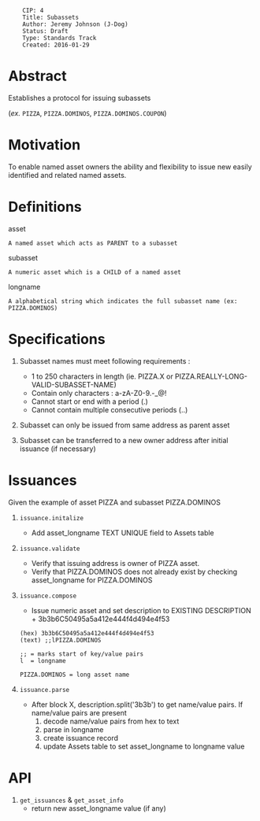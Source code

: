         CIP: 4
        Title: Subassets
        Author: Jeremy Johnson (J-Dog)
        Status: Draft
        Type: Standards Track
        Created: 2016-01-29


# Abstract

Establishes a protocol for issuing subassets 

(_ex._ `PIZZA`, `PIZZA.DOMINOS`, `PIZZA.DOMINOS.COUPON`)

# Motivation

To enable named asset owners the ability and flexibility to issue new easily identified and related named assets.

# Definitions

asset

    A named asset which acts as PARENT to a subasset

subasset

    A numeric asset which is a CHILD of a named asset

longname

    A alphabetical string which indicates the full subasset name (ex: PIZZA.DOMINOS)


# Specifications
1. Subasset names must meet following requirements :
    *   1 to 250 characters in length (ie. PIZZA.X or PIZZA.REALLY-LONG-VALID-SUBASSET-NAME)
    *   Contain only characters : a-zA-Z0-9.-_@!
    *   Cannot start or end with a period (.)
    *   Cannot contain multiple consecutive periods (..)

2. Subasset can only be issued from same address as parent asset
3. Subasset can be transferred to a new owner address after initial issuance (if necessary)


# Issuances
Given the example of asset PIZZA and subasset PIZZA.DOMINOS

1. `issuance.initalize`
    - Add asset_longname TEXT UNIQUE field to Assets table

2. `issuance.validate`
    - Verify that issuing address is owner of PIZZA asset.
    - Verify that PIZZA.DOMINOS does not already exist by checking asset_longname for PIZZA.DOMINOS

3. `issuance.compose`
    - Issue numeric asset and set description to EXISTING DESCRIPTION + 3b3b6C50495a5a412e444f4d494e4f53
    ```
    (hex) 3b3b6C50495a5a412e444f4d494e4f53
    (text) ;;lPIZZA.DOMINOS

    ;; = marks start of key/value pairs
    l  = longname

    PIZZA.DOMINOS = long asset name
    ```

4. `issuance.parse`
    - After block X, description.split('3b3b') to get name/value pairs. If name/value pairs are present
        1. decode name/value pairs from hex to text
        2. parse in longname
        3. create issuance record
        4. update Assets table to set asset_longname to longname value

# API
1. `get_issuances` & `get_asset_info` 
    - return new asset_longname value (if any)